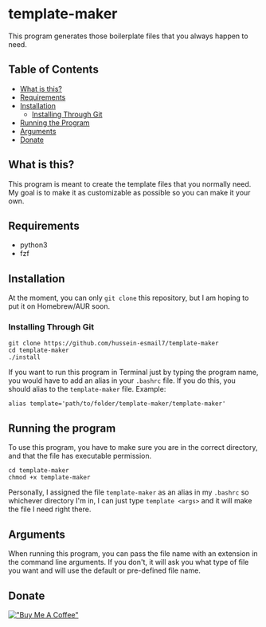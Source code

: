 # template-maker
This program generates those boilerplate files that you always happen to need.

## Table of Contents
- [What is this?](#what-is-this)
- [Requirements](#requirements)
- [Installation](#installation)
    - [Installing Through Git](#installing-through-git)
- [Running the Program](#running-the-program)
- [Arguments](#arguments)
- [Donate](#donate)

## What is this?
This program is meant to create the template files that you normally need. My
goal is to make it as customizable as possible so you can make it your own.

## Requirements
- python3
- fzf

## Installation
At the moment, you can only `git clone` this repository, but I am hoping to put
it on Homebrew/AUR soon.

### Installing Through Git
```
git clone https://github.com/hussein-esmail7/template-maker
cd template-maker
./install
```
If you want to run this program in Terminal just by typing the program name,
you would have to add an alias in your `.bashrc` file. If you do this, you
should alias to the `template-maker` file. Example:
```
alias template='path/to/folder/template-maker/template-maker'
```

## Running the program
To use this program, you have to make sure you are in the correct directory,
and that the file has executable permission.
```
cd template-maker
chmod +x template-maker
```

Personally, I assigned the file `template-maker` as an alias in my `.bashrc` so
whichever directory I'm in, I can just type `template <args>` and it will make
the file I need right there.

## Arguments
When running this program, you can pass the file name with an extension in the command line arguments. If you don't, it will ask you what type of file you want and will use the default or pre-defined file name.

## Donate
[!["Buy Me A Coffee"](https://www.buymeacoffee.com/assets/img/custom_images/orange_img.png)](https://www.buymeacoffee.com/husseinesmail)
